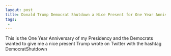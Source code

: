 ```yaml
---
layout: post
title: Donald Trump Democrat Shutdown a Nice Present for One Year Anniversary as President
tags:
 -
---
```

This is the One Year Anniversary of my Presidency and the Democrats wanted to give me a nice present Trump wrote on Twitter with the hashtag DemocratShutdown

